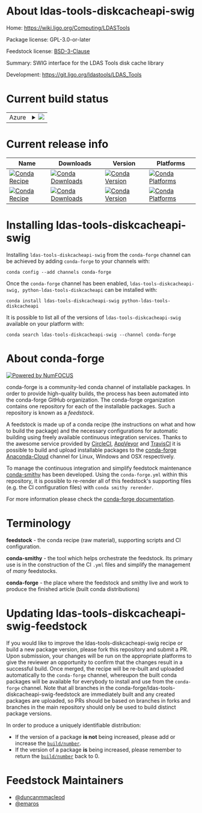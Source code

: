 About ldas-tools-diskcacheapi-swig
==================================

Home: https://wiki.ligo.org/Computing/LDASTools

Package license: GPL-3.0-or-later

Feedstock license: [BSD-3-Clause](https://github.com/conda-forge/ldas-tools-diskcacheapi-swig-feedstock/blob/master/LICENSE.txt)

Summary: SWIG interface for the LDAS Tools disk cache library

Development: https://git.ligo.org/ldastools/LDAS_Tools

Current build status
====================


<table>
    
  <tr>
    <td>Azure</td>
    <td>
      <details>
        <summary>
          <a href="https://dev.azure.com/conda-forge/feedstock-builds/_build/latest?definitionId=8025&branchName=master">
            <img src="https://dev.azure.com/conda-forge/feedstock-builds/_apis/build/status/ldas-tools-diskcacheapi-swig-feedstock?branchName=master">
          </a>
        </summary>
        <table>
          <thead><tr><th>Variant</th><th>Status</th></tr></thead>
          <tbody><tr>
              <td>linux_64</td>
              <td>
                <a href="https://dev.azure.com/conda-forge/feedstock-builds/_build/latest?definitionId=8025&branchName=master">
                  <img src="https://dev.azure.com/conda-forge/feedstock-builds/_apis/build/status/ldas-tools-diskcacheapi-swig-feedstock?branchName=master&jobName=linux&configuration=linux_64_" alt="variant">
                </a>
              </td>
            </tr><tr>
              <td>osx_64</td>
              <td>
                <a href="https://dev.azure.com/conda-forge/feedstock-builds/_build/latest?definitionId=8025&branchName=master">
                  <img src="https://dev.azure.com/conda-forge/feedstock-builds/_apis/build/status/ldas-tools-diskcacheapi-swig-feedstock?branchName=master&jobName=osx&configuration=osx_64_" alt="variant">
                </a>
              </td>
            </tr>
          </tbody>
        </table>
      </details>
    </td>
  </tr>
</table>

Current release info
====================

| Name | Downloads | Version | Platforms |
| --- | --- | --- | --- |
| [![Conda Recipe](https://img.shields.io/badge/recipe-ldas--tools--diskcacheapi--swig-green.svg)](https://anaconda.org/conda-forge/ldas-tools-diskcacheapi-swig) | [![Conda Downloads](https://img.shields.io/conda/dn/conda-forge/ldas-tools-diskcacheapi-swig.svg)](https://anaconda.org/conda-forge/ldas-tools-diskcacheapi-swig) | [![Conda Version](https://img.shields.io/conda/vn/conda-forge/ldas-tools-diskcacheapi-swig.svg)](https://anaconda.org/conda-forge/ldas-tools-diskcacheapi-swig) | [![Conda Platforms](https://img.shields.io/conda/pn/conda-forge/ldas-tools-diskcacheapi-swig.svg)](https://anaconda.org/conda-forge/ldas-tools-diskcacheapi-swig) |
| [![Conda Recipe](https://img.shields.io/badge/recipe-python--ldas--tools--diskcacheapi-green.svg)](https://anaconda.org/conda-forge/python-ldas-tools-diskcacheapi) | [![Conda Downloads](https://img.shields.io/conda/dn/conda-forge/python-ldas-tools-diskcacheapi.svg)](https://anaconda.org/conda-forge/python-ldas-tools-diskcacheapi) | [![Conda Version](https://img.shields.io/conda/vn/conda-forge/python-ldas-tools-diskcacheapi.svg)](https://anaconda.org/conda-forge/python-ldas-tools-diskcacheapi) | [![Conda Platforms](https://img.shields.io/conda/pn/conda-forge/python-ldas-tools-diskcacheapi.svg)](https://anaconda.org/conda-forge/python-ldas-tools-diskcacheapi) |

Installing ldas-tools-diskcacheapi-swig
=======================================

Installing `ldas-tools-diskcacheapi-swig` from the `conda-forge` channel can be achieved by adding `conda-forge` to your channels with:

```
conda config --add channels conda-forge
```

Once the `conda-forge` channel has been enabled, `ldas-tools-diskcacheapi-swig, python-ldas-tools-diskcacheapi` can be installed with:

```
conda install ldas-tools-diskcacheapi-swig python-ldas-tools-diskcacheapi
```

It is possible to list all of the versions of `ldas-tools-diskcacheapi-swig` available on your platform with:

```
conda search ldas-tools-diskcacheapi-swig --channel conda-forge
```


About conda-forge
=================

[![Powered by NumFOCUS](https://img.shields.io/badge/powered%20by-NumFOCUS-orange.svg?style=flat&colorA=E1523D&colorB=007D8A)](http://numfocus.org)

conda-forge is a community-led conda channel of installable packages.
In order to provide high-quality builds, the process has been automated into the
conda-forge GitHub organization. The conda-forge organization contains one repository
for each of the installable packages. Such a repository is known as a *feedstock*.

A feedstock is made up of a conda recipe (the instructions on what and how to build
the package) and the necessary configurations for automatic building using freely
available continuous integration services. Thanks to the awesome service provided by
[CircleCI](https://circleci.com/), [AppVeyor](https://www.appveyor.com/)
and [TravisCI](https://travis-ci.com/) it is possible to build and upload installable
packages to the [conda-forge](https://anaconda.org/conda-forge)
[Anaconda-Cloud](https://anaconda.org/) channel for Linux, Windows and OSX respectively.

To manage the continuous integration and simplify feedstock maintenance
[conda-smithy](https://github.com/conda-forge/conda-smithy) has been developed.
Using the ``conda-forge.yml`` within this repository, it is possible to re-render all of
this feedstock's supporting files (e.g. the CI configuration files) with ``conda smithy rerender``.

For more information please check the [conda-forge documentation](https://conda-forge.org/docs/).

Terminology
===========

**feedstock** - the conda recipe (raw material), supporting scripts and CI configuration.

**conda-smithy** - the tool which helps orchestrate the feedstock.
                   Its primary use is in the construction of the CI ``.yml`` files
                   and simplify the management of *many* feedstocks.

**conda-forge** - the place where the feedstock and smithy live and work to
                  produce the finished article (built conda distributions)


Updating ldas-tools-diskcacheapi-swig-feedstock
===============================================

If you would like to improve the ldas-tools-diskcacheapi-swig recipe or build a new
package version, please fork this repository and submit a PR. Upon submission,
your changes will be run on the appropriate platforms to give the reviewer an
opportunity to confirm that the changes result in a successful build. Once
merged, the recipe will be re-built and uploaded automatically to the
`conda-forge` channel, whereupon the built conda packages will be available for
everybody to install and use from the `conda-forge` channel.
Note that all branches in the conda-forge/ldas-tools-diskcacheapi-swig-feedstock are
immediately built and any created packages are uploaded, so PRs should be based
on branches in forks and branches in the main repository should only be used to
build distinct package versions.

In order to produce a uniquely identifiable distribution:
 * If the version of a package **is not** being increased, please add or increase
   the [``build/number``](https://conda.io/docs/user-guide/tasks/build-packages/define-metadata.html#build-number-and-string).
 * If the version of a package **is** being increased, please remember to return
   the [``build/number``](https://conda.io/docs/user-guide/tasks/build-packages/define-metadata.html#build-number-and-string)
   back to 0.

Feedstock Maintainers
=====================

* [@duncanmmacleod](https://github.com/duncanmmacleod/)
* [@emaros](https://github.com/emaros/)

